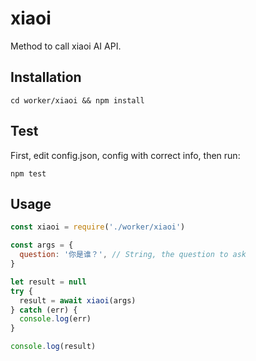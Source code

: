 # xiaoi
Method to call xiaoi AI API.
## Installation
~~~shell
cd worker/xiaoi && npm install
~~~
## Test
First, edit config.json, config with correct info, then run:
~~~
npm test
~~~
## Usage
~~~javascript
const xiaoi = require('./worker/xiaoi')

const args = {
  question: '你是谁？', // String, the question to ask
}

let result = null
try {
  result = await xiaoi(args)
} catch (err) {
  console.log(err)
}

console.log(result)
~~~
